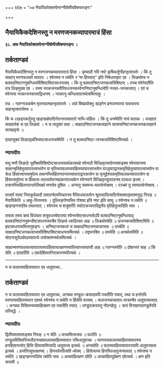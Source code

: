 +++
title = "०७ नैयायिकोक्तश्येनाग्नीषोमीयवैषम्यभङ्गः"

+++


## नैयायिकैकदेशिनस्तु न मरणजनकव्यापारमात्रं हिंसा

**३८. अथ नैयायिकोक्तश्येनाग्नीषोमीयवैषम्यभङ्गः ।**

## **तर्कताण्डवं**

नैयायिकैकदेशिनस्तु न मरणजनकव्यापारमात्रं हिंसा । कृष्यादौ गवि नष्टे कृषिकर्तुर्गोहन्तृत्वापत्तेः । किं तु साक्षान् मरणफलको व्यापारः । श्येनश्च न तथेति १‘‘मा हिंस्यात्’’ इति निषेधास्पृष्ट एव । लिङर्थश्च न बलवदनिष्टाननुबन्धित्वविशिष्टमिष्टसाधनत्वम् । किं तु बलवदनिष्टाजनकत्वविशिष्टम् । तच्च श्येनेस्तीति तत्र लिङ्मुख्य एव । तस्य नरकजनकवैरिवधजनकत्वेनानिष्टानुबन्धित्वेपि नरका-जनकत्वात् । एवं च श्येनस्य नरकाजनकत्वाद्विधानम् । नरकानु-बन्धित्वादनर्थत्वमित्याहुः ।

तन्न । गलग्नान्नकबेन मृतस्यात्महन्तृत्वापत्तेः । अन्ने विषप्रयोक्तुः खड्गेन व्रणपरम्परया घातकस्य चाहन्तृत्वापत्तेश्च ॥

किं च २खड्गकर्तुस्तु खड्गप्रक्षेपादिर्नरान्तरव्यापारो नाभि-संहितः । किं तु धनमेवेति नायं घातकः । यज्ज्ञातं सत्प्रवर्तकं स एव लिङर्थः । न च त्वदुक्तं तथा । साक्षादनिष्टाजनकत्वज्ञाने सत्यप्यनिष्टजनकजनकत्वज्ञाने सत्यप्रवृत्तेः ॥

एतदप्युक्तं लिङाद्यर्थस्त्विष्टसाधनत्वमेवेति । न तु बलवदनिष्टा-जनकत्वविशिष्टमित्यर्थः ।

### **न्यायदीपः**

यत्तु मणौ लिङादेः पूर्वोक्तविशिष्टेष्टसाधनत्वार्थकत्वपक्षे श्येनादौ विधिप्रवृत्त्ययोगमाशङ्क्य श्येनयागस्य साक्षान्मृतिहेतुव्यापारत्वाभावेन वा मृतिरूपफलाव्यवहितव्यापारत्वाभावेन वाऽदृष्टाद्वारकमृतिहेतुव्यापारत्वाभावेन वा त्रेधा हिंसात्त्वाभावमुपेत्य तथानभिसंहितनरान्तरव्यापाराद्वारकत्वेन वा मृत्युद्देश्यकमृतिफलकव्यापारत्वेन वा हिंसात्वमुपेत्य च हिंसात्व-तदभावोपगमप्रकारपञ्चकेन श्येनयागे विधिप्रवृत्त्युपपादनम् पञ्चधा कृतम् । तत्रानभिसंहितनरान्तरेतिपक्षो मणावेव दूषितः । अन्यत्तु त्रयमन्य-मतत्वेनोक्तम् । पञ्चमं तु स्वमतत्वेनोक्तम् ।

तत्सर्वं स्पष्टं निराकुर्वन्नादौ तावदन्येत्वभिचारस्य वैरिवधफलत्वेन श्रुतत्वादित्यादिनोक्तमाद्यमतमनूद्य निराह ॥ नैयायिकेति ॥ आहु-रित्यन्वयः । पुल्लिङ्गोप्यस्ति गोशब्द इति नष्ट इति साघु ॥ श्येनश्च न तथेति ॥ खड्गहननादेरेव तथात्वात् । श्येनस्य च शत्रुशरीरे स्फोटकज्वरादिद्वारैव मृतिहेतुत्वादिति भावः ।

तावता तस्य कथं विधेयता शत्रुवधस्येष्टतया श्येनस्येष्टसाधनत्वेऽपि बलवदनिष्टानुबन्धित्वाद् बलवदनिष्टाननुबन्धीष्टसाधनत्वस्यैव लिङर्थ-त्वादित्यत आह ॥ लिङर्थश्चेति ॥ अजनकत्वविशिष्टमिति ॥ इष्टसाधनत्वमित्यनुषङ्गः । अनिष्टाजनकत्वं च साक्षादनिष्टजनकत्वाभावः ॥ तच्चेति ॥ साक्षादनिष्टजनकत्वाभावविशिष्टमिष्टसाधनत्वमित्यर्थः । तद्व्यनक्ति ॥ तस्येति ॥ अनर्थत्वमिति ॥ चोदनासूत्रेऽर्थपदव्यावर्त्य-तयोक्तमनर्थत्वमित्यर्थः ।

साक्षान्मरणफलकव्यापारत्वरूपहिंसात्वलक्षणस्यातिव्याप्त्यव्याप्ती आह ॥ गलग्नस्येति ॥ दोषान्तरं चाह ॥ किं चेति ॥ एतदपीति ॥ एकदेशिमतनिराकरणमपीत्यर्थः ।

------------------------------------------------------------------------

न च फलाव्यवहितव्यापार एव धातुवाच्यः..

## **तर्कताण्डवं**

न च फलाव्यवहितव्यापार एव धातुवाच्यः, अन्यथा तण्डुल-क्रयादावपि पचतीति स्यात्, तथा च हन्तेरपि मरणाव्यवहितव्यापार एवार्थः श्येनश्च न तथेति न हिंसेति वाच्यम् । फलजनकव्यापार-मात्रस्यैव धातुवाच्यत्वात् । अन्यथा विक्लित्त्यव्यवहितक्षण एव पचतीति स्यात् । तण्डुलक्रयस्तु नौदनहेतुः । क्रयं विनाप्राप्ततण्डुलैरपि तत्सिद्धेः ।

### **न्यायदीपः**

द्वितीयमतमाशङ्क्य निराह ॥ न चेति ॥ वाच्यमित्यन्वयः ॥ फलेति ॥ तण्डुलविक्लित्तिरूपौदनाख्यफलाव्यवहितव्यापारः पचिधातुवाच्यः । मरणरूपफलाव्यवहितव्यापारश्च हनहिंसागत्योर् हिसि हिंसायामित्यादि धातुवाच्य इत्यर्थः ॥ अन्यथेति ॥ फलव्यवहितव्यापारस्यापि धातुवाच्यत्व इत्यर्थः । हन्तेरित्युपलक्षणम् । हिनस्तेरपीत्यपि ध्येयम् । हिंसेत्यस्य हिनस्तिधातुजन्यत्वात् ॥ श्येनश्च न तथेति ॥ खड्गहननादिरेव तथेति भावः ॥ अव्यवहितक्षण एवेति ॥ अव्यवहितपूर्वक्षण एवेत्यर्थः । क्षण इति सप्तमी ॥

